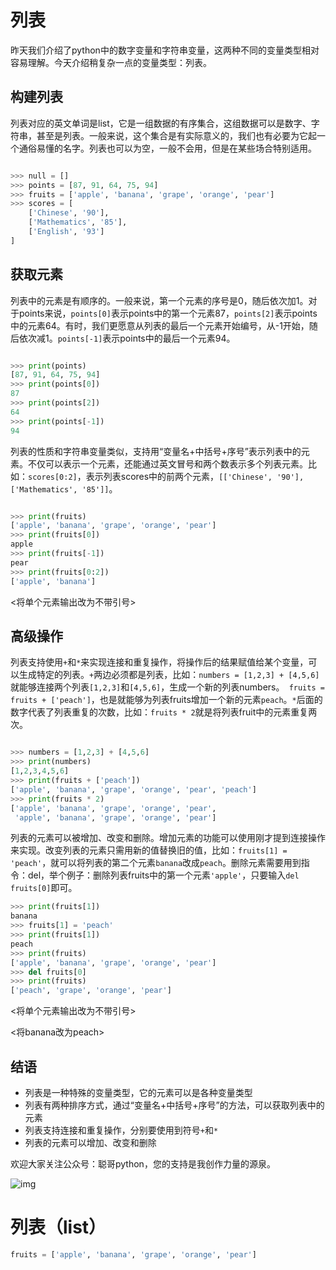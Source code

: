 # 列表

昨天我们介绍了python中的数字变量和字符串变量，这两种不同的变量类型相对容易理解。今天介绍稍复杂一点的变量类型：列表。

## 构建列表

列表对应的英文单词是list，它是一组数据的有序集合，这组数据可以是数字、字符串，甚至是列表。一般来说，这个集合是有实际意义的，我们也有必要为它起一个通俗易懂的名字。列表也可以为空，一般不会用，但是在某些场合特别适用。

```python

>>> null = []
>>> points = [87, 91, 64, 75, 94]
>>> fruits = ['apple', 'banana', 'grape', 'orange', 'pear']
>>> scores = [
    ['Chinese', '90'],
    ['Mathematics', '85'],
    ['English', '93']
]
```

## 获取元素

列表中的元素是有顺序的。一般来说，第一个元素的序号是0，随后依次加1。对于points来说，`points[0]`表示points中的第一个元素87，`points[2]`表示points中的元素64。有时，我们更愿意从列表的最后一个元素开始编号，从-1开始，随后依次减1。`points[-1]`表示points中的最后一个元素94。

```python

>>> print(points)
[87, 91, 64, 75, 94]
>>> print(points[0])
87
>>> print(points[2])
64
>>> print(points[-1])
94
```



列表的性质和字符串变量类似，支持用“变量名+中括号+序号”表示列表中的元素。不仅可以表示一个元素，还能通过英文冒号和两个数表示多个列表元素。比如：`scores[0:2]`，表示列表scores中的前两个元素，`[['Chinese', '90'],['Mathematics', '85']]`。

```python

>>> print(fruits)
['apple', 'banana', 'grape', 'orange', 'pear']
>>> print(fruits[0])
apple
>>> print(fruits[-1])
pear
>>> print(fruits[0:2])
['apple', 'banana']

```

<将单个元素输出改为不带引号>

## 高级操作

列表支持使用`+`和`*`来实现连接和重复操作，将操作后的结果赋值给某个变量，可以生成特定的列表。`+`两边必须都是列表，比如：`numbers = [1,2,3] + [4,5,6]`就能够连接两个列表`[1,2,3]`和`[4,5,6]`，生成一个新的列表numbers。` fruits = fruits + ['peach']`，也是就能够为列表fruits增加一个新的元素`peach`。`*`后面的数字代表了列表重复的次数，比如：`fruits * 2`就是将列表fruit中的元素重复两次。

```python

>>> numbers = [1,2,3] + [4,5,6]
>>> print(numbers)
[1,2,3,4,5,6]
>>> print(fruits + ['peach'])
['apple', 'banana', 'grape', 'orange', 'pear', 'peach']
>>> print(fruits * 2)
['apple', 'banana', 'grape', 'orange', 'pear',
 'apple', 'banana', 'grape', 'orange', 'pear']
```

列表的元素可以被增加、改变和删除。增加元素的功能可以使用刚才提到连接操作来实现。改变列表的元素只需用新的值替换旧的值，比如：`fruits[1] = 'peach'`，就可以将列表的第二个元素`banana`改成`peach`。删除元素需要用到指令：del，举个例子：删除列表fruits中的第一个元素`'apple'`，只要输入`del fruits[0]`即可。

```python
>>> print(fruits[1])
banana
>>> fruits[1] = 'peach'
>>> print(fruits[1])
peach
>>> print(fruits)
['apple', 'banana', 'grape', 'orange', 'pear']
>>> del fruits[0]
>>> print(fruits)
['peach', 'grape', 'orange', 'pear']
```

<将单个元素输出改为不带引号>

<将banana改为peach>

## 结语

* 列表是一种特殊的变量类型，它的元素可以是各种变量类型
* 列表有两种排序方式，通过“变量名+中括号+序号”的方法，可以获取列表中的元素
* 列表支持连接和重复操作，分别要使用到符号`+`和`*`
* 列表的元素可以增加、改变和删除

欢迎大家关注公众号：聪哥python，您的支持是我创作力量的源泉。

![img](http://opa63tcx6.bkt.clouddn.com/qrcode%E8%81%AA%E5%93%A5python.jpg)













# 列表（list）

```python
fruits = ['apple', 'banana', 'grape', 'orange', 'pear']
```













